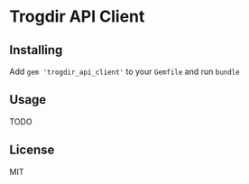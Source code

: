 Trogdir API Client
==================

Installing
----------

Add `gem 'trogdir_api_client'` to your `Gemfile` and run `bundle`

Usage
-----

TODO

License
-------

MIT